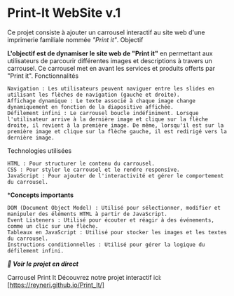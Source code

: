 # Print-It WebSite v.1

Ce projet consiste à ajouter un carrousel interactif au site web d'une imprimerie familiale nommée *"Print it"*.
Objectif

 **L'objectif est de dynamiser le site web de "Print it"**
en permettant aux utilisateurs de parcourir différentes images et descriptions à travers un carrousel. Ce carrousel met en avant les services et produits offerts par "Print it".
Fonctionnalités

    Navigation : Les utilisateurs peuvent naviguer entre les slides en utilisant les flèches de navigation (gauche et droite).
    Affichage dynamique : Le texte associé à chaque image change dynamiquement en fonction de la diapositive affichée.
    Défilement infini : Le carrousel boucle indéfiniment. Lorsque l'utilisateur arrive à la dernière image et clique sur la flèche droite, il revient à la première image. De même, lorsqu'il est sur la première image et clique sur la flèche gauche, il est redirigé vers la dernière image.

Technologies utilisées

    HTML : Pour structurer le contenu du carrousel.
    CSS : Pour styler le carrousel et le rendre responsive.
    JavaScript : Pour ajouter de l'interactivité et gérer le comportement du carrousel.

***Concepts importants**

    DOM (Document Object Model) : Utilisé pour sélectionner, modifier et manipuler des éléments HTML à partir de JavaScript.
    Event Listeners : Utilisé pour écouter et réagir à des événements, comme un clic sur une flèche.
    Tableaux en JavaScript : Utilisé pour stocker les images et les textes du carrousel.
    Instructions conditionnelles : Utilisé pour gérer la logique du défilement infini.

***🚀 Voir le projet en direct***

Carrousel Print It
Découvrez notre projet interactif ici: [https://reyneri.github.io/Print_It/]
